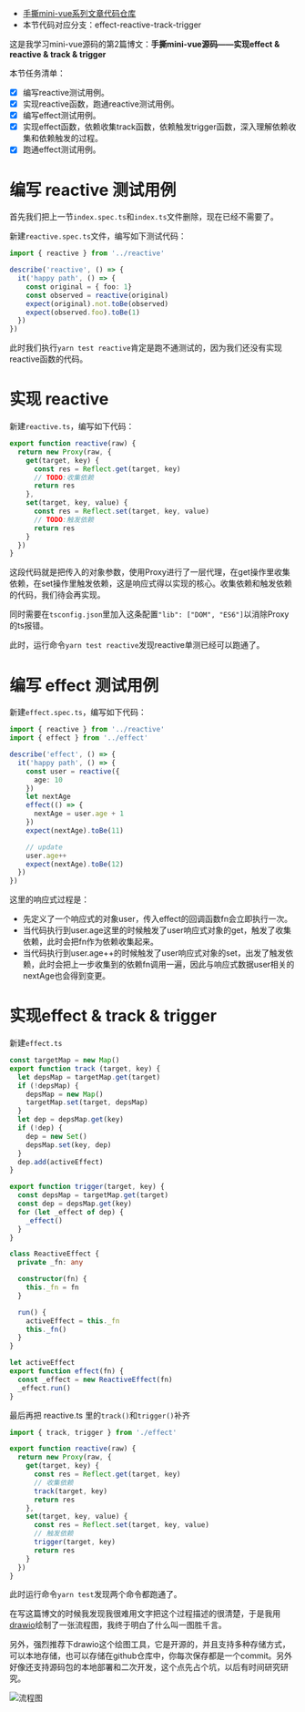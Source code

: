 - [手撕mini-vue系列文章代码仓库](https://github.com/mini-vue)
- 本节代码对应分支：effect-reactive-track-trigger

这是我学习mini-vue源码的第2篇博文：**手撕mini-vue源码——实现effect & reactive & track & trigger**

本节任务清单：

- [x] 编写reactive测试用例。
- [x] 实现reactive函数，跑通reactive测试用例。
- [x] 编写effect测试用例。
- [x] 实现effect函数，依赖收集track函数，依赖触发trigger函数，深入理解依赖收集和依赖触发的过程。
- [x] 跑通effect测试用例。

# 编写 reactive 测试用例

首先我们把上一节`index.spec.ts`和`index.ts`文件删除，现在已经不需要了。

新建`reactive.spec.ts`文件，编写如下测试代码：

```ts
import { reactive } from '../reactive'

describe('reactive', () => {
  it('happy path', () => {
    const original = { foo: 1}
    const observed = reactive(original)
    expect(original).not.toBe(observed)
    expect(observed.foo).toBe(1)
  })
})
```

此时我们执行`yarn test reactive`肯定是跑不通测试的，因为我们还没有实现reactive函数的代码。

# 实现 reactive

新建`reactive.ts`，编写如下代码：

```ts
export function reactive(raw) {
  return new Proxy(raw, {
    get(target, key) {
      const res = Reflect.get(target, key)
      // TODO:收集依赖
      return res
    },
    set(target, key, value) {
      const res = Reflect.set(target, key, value)
      // TODO:触发依赖
      return res
    }
  })
}
```

这段代码就是把传入的对象参数，使用Proxy进行了一层代理，在get操作里收集依赖，在set操作里触发依赖，这是响应式得以实现的核心。收集依赖和触发依赖的代码，我们待会再实现。

同时需要在`tsconfig.json`里加入这条配置`"lib": ["DOM", "ES6"]`以消除Proxy的ts报错。

此时，运行命令`yarn test reactive`发现reactive单测已经可以跑通了。

# 编写 effect 测试用例

新建`effect.spec.ts`，编写如下代码：

```ts
import { reactive } from '../reactive'
import { effect } from '../effect'

describe('effect', () => {
  it('happy path', () => {
    const user = reactive({
      age: 10
    })
    let nextAge
    effect(() => {
      nextAge = user.age + 1
    })
    expect(nextAge).toBe(11)

    // update
    user.age++
    expect(nextAge).toBe(12)
  })
})
```

这里的响应式过程是：

- 先定义了一个响应式的对象user，传入effect的回调函数fn会立即执行一次。
- 当代码执行到user.age这里的时候触发了user响应式对象的get，触发了收集依赖，此时会把fn作为依赖收集起来。
- 当代码执行到user.age++的时候触发了user响应式对象的set，出发了触发依赖，此时会把上一步收集到的依赖fn调用一遍，因此与响应式数据user相关的nextAge也会得到变更。

# 实现effect & track & trigger

新建`effect.ts`

```ts
const targetMap = new Map()
export function track (target, key) {
  let depsMap = targetMap.get(target)
  if (!depsMap) {
    depsMap = new Map()
    targetMap.set(target, depsMap)
  }
  let dep = depsMap.get(key)
  if (!dep) {
    dep = new Set()
    depsMap.set(key, dep)
  }
  dep.add(activeEffect)
}

export function trigger(target, key) {
  const depsMap = targetMap.get(target)
  const dep = depsMap.get(key)
  for (let _effect of dep) {
    _effect()
  }
}

class ReactiveEffect {
  private _fn: any

  constructor(fn) {
    this._fn = fn
  }

  run() {
    activeEffect = this._fn
    this._fn()
  }
}

let activeEffect
export function effect(fn) {
  const _effect = new ReactiveEffect(fn)
  _effect.run()
}
```

最后再把 reactive.ts 里的`track()`和`trigger()`补齐

```ts
import { track, trigger } from './effect'

export function reactive(raw) {
  return new Proxy(raw, {
    get(target, key) {
      const res = Reflect.get(target, key)
      // 收集依赖
      track(target, key)
      return res
    },
    set(target, key, value) {
      const res = Reflect.set(target, key, value)
      // 触发依赖
      trigger(target, key)
      return res
    }
  })
}
```

此时运行命令`yarn test`发现两个命令都跑通了。

在写这篇博文的时候我发现我很难用文字把这个过程描述的很清楚，于是我用[drawio](https://app.diagrams.net/)绘制了一张流程图，我终于明白了什么叫一图胜千言。

另外，强烈推荐下drawio这个绘图工具，它是开源的，并且支持多种存储方式，可以本地存储，也可以存储在github仓库中，你每次保存都是一个commit。另外好像还支持源码包的本地部署和二次开发，这个点先占个坑，以后有时间研究研究。

![流程图](./1.png)